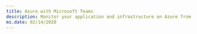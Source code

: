 ```yaml
---
title: Azure with Microsoft Teams
description: Monitor your application and infrastructure on Azure from Microsoft Teams
ms.date: 02/14/2020
---
```



